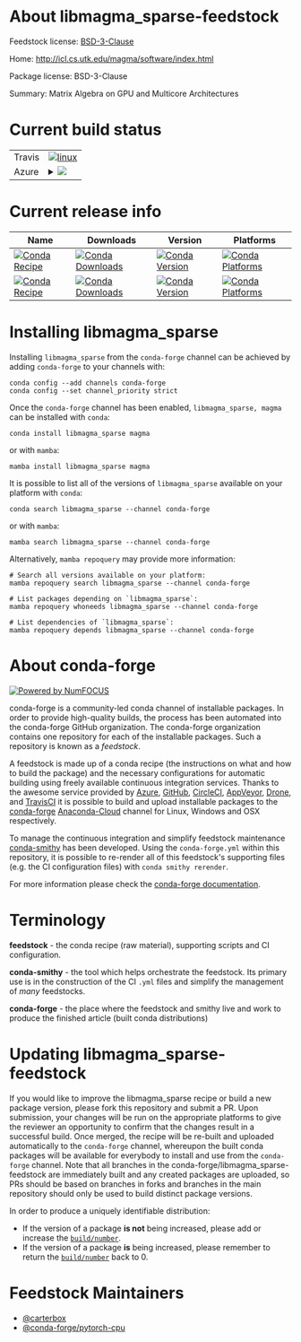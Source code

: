 About libmagma_sparse-feedstock
===============================

Feedstock license: [BSD-3-Clause](https://github.com/conda-forge/magma-feedstock/blob/main/LICENSE.txt)

Home: http://icl.cs.utk.edu/magma/software/index.html

Package license: BSD-3-Clause

Summary: Matrix Algebra on GPU and Multicore Architectures

Current build status
====================


<table><tr>
    <td>Travis</td>
    <td>
      <a href="https://app.travis-ci.com/conda-forge/magma-feedstock">
        <img alt="linux" src="https://img.shields.io/travis/com/conda-forge/magma-feedstock/main.svg?label=Linux">
      </a>
    </td>
  </tr>
    
  <tr>
    <td>Azure</td>
    <td>
      <details>
        <summary>
          <a href="https://dev.azure.com/conda-forge/feedstock-builds/_build/latest?definitionId=11429&branchName=main">
            <img src="https://dev.azure.com/conda-forge/feedstock-builds/_apis/build/status/magma-feedstock?branchName=main">
          </a>
        </summary>
        <table>
          <thead><tr><th>Variant</th><th>Status</th></tr></thead>
          <tbody><tr>
              <td>linux_64_c_compiler_version10cuda_compiler_version11.2cxx_compiler_version10</td>
              <td>
                <a href="https://dev.azure.com/conda-forge/feedstock-builds/_build/latest?definitionId=11429&branchName=main">
                  <img src="https://dev.azure.com/conda-forge/feedstock-builds/_apis/build/status/magma-feedstock?branchName=main&jobName=linux&configuration=linux%20linux_64_c_compiler_version10cuda_compiler_version11.2cxx_compiler_version10" alt="variant">
                </a>
              </td>
            </tr><tr>
              <td>linux_aarch64_c_compiler_version10cuda_compiler_version11.2cxx_compiler_version10</td>
              <td>
                <a href="https://dev.azure.com/conda-forge/feedstock-builds/_build/latest?definitionId=11429&branchName=main">
                  <img src="https://dev.azure.com/conda-forge/feedstock-builds/_apis/build/status/magma-feedstock?branchName=main&jobName=linux&configuration=linux%20linux_aarch64_c_compiler_version10cuda_compiler_version11.2cxx_compiler_version10" alt="variant">
                </a>
              </td>
            </tr><tr>
              <td>win_64_cuda_compiler_version11.2</td>
              <td>
                <a href="https://dev.azure.com/conda-forge/feedstock-builds/_build/latest?definitionId=11429&branchName=main">
                  <img src="https://dev.azure.com/conda-forge/feedstock-builds/_apis/build/status/magma-feedstock?branchName=main&jobName=win&configuration=win%20win_64_cuda_compiler_version11.2" alt="variant">
                </a>
              </td>
            </tr>
          </tbody>
        </table>
      </details>
    </td>
  </tr>
</table>

Current release info
====================

| Name | Downloads | Version | Platforms |
| --- | --- | --- | --- |
| [![Conda Recipe](https://img.shields.io/badge/recipe-libmagma_sparse-green.svg)](https://anaconda.org/conda-forge/libmagma_sparse) | [![Conda Downloads](https://img.shields.io/conda/dn/conda-forge/libmagma_sparse.svg)](https://anaconda.org/conda-forge/libmagma_sparse) | [![Conda Version](https://img.shields.io/conda/vn/conda-forge/libmagma_sparse.svg)](https://anaconda.org/conda-forge/libmagma_sparse) | [![Conda Platforms](https://img.shields.io/conda/pn/conda-forge/libmagma_sparse.svg)](https://anaconda.org/conda-forge/libmagma_sparse) |
| [![Conda Recipe](https://img.shields.io/badge/recipe-magma-green.svg)](https://anaconda.org/conda-forge/magma) | [![Conda Downloads](https://img.shields.io/conda/dn/conda-forge/magma.svg)](https://anaconda.org/conda-forge/magma) | [![Conda Version](https://img.shields.io/conda/vn/conda-forge/magma.svg)](https://anaconda.org/conda-forge/magma) | [![Conda Platforms](https://img.shields.io/conda/pn/conda-forge/magma.svg)](https://anaconda.org/conda-forge/magma) |

Installing libmagma_sparse
==========================

Installing `libmagma_sparse` from the `conda-forge` channel can be achieved by adding `conda-forge` to your channels with:

```
conda config --add channels conda-forge
conda config --set channel_priority strict
```

Once the `conda-forge` channel has been enabled, `libmagma_sparse, magma` can be installed with `conda`:

```
conda install libmagma_sparse magma
```

or with `mamba`:

```
mamba install libmagma_sparse magma
```

It is possible to list all of the versions of `libmagma_sparse` available on your platform with `conda`:

```
conda search libmagma_sparse --channel conda-forge
```

or with `mamba`:

```
mamba search libmagma_sparse --channel conda-forge
```

Alternatively, `mamba repoquery` may provide more information:

```
# Search all versions available on your platform:
mamba repoquery search libmagma_sparse --channel conda-forge

# List packages depending on `libmagma_sparse`:
mamba repoquery whoneeds libmagma_sparse --channel conda-forge

# List dependencies of `libmagma_sparse`:
mamba repoquery depends libmagma_sparse --channel conda-forge
```


About conda-forge
=================

[![Powered by
NumFOCUS](https://img.shields.io/badge/powered%20by-NumFOCUS-orange.svg?style=flat&colorA=E1523D&colorB=007D8A)](https://numfocus.org)

conda-forge is a community-led conda channel of installable packages.
In order to provide high-quality builds, the process has been automated into the
conda-forge GitHub organization. The conda-forge organization contains one repository
for each of the installable packages. Such a repository is known as a *feedstock*.

A feedstock is made up of a conda recipe (the instructions on what and how to build
the package) and the necessary configurations for automatic building using freely
available continuous integration services. Thanks to the awesome service provided by
[Azure](https://azure.microsoft.com/en-us/services/devops/), [GitHub](https://github.com/),
[CircleCI](https://circleci.com/), [AppVeyor](https://www.appveyor.com/),
[Drone](https://cloud.drone.io/welcome), and [TravisCI](https://travis-ci.com/)
it is possible to build and upload installable packages to the
[conda-forge](https://anaconda.org/conda-forge) [Anaconda-Cloud](https://anaconda.org/)
channel for Linux, Windows and OSX respectively.

To manage the continuous integration and simplify feedstock maintenance
[conda-smithy](https://github.com/conda-forge/conda-smithy) has been developed.
Using the ``conda-forge.yml`` within this repository, it is possible to re-render all of
this feedstock's supporting files (e.g. the CI configuration files) with ``conda smithy rerender``.

For more information please check the [conda-forge documentation](https://conda-forge.org/docs/).

Terminology
===========

**feedstock** - the conda recipe (raw material), supporting scripts and CI configuration.

**conda-smithy** - the tool which helps orchestrate the feedstock.
                   Its primary use is in the construction of the CI ``.yml`` files
                   and simplify the management of *many* feedstocks.

**conda-forge** - the place where the feedstock and smithy live and work to
                  produce the finished article (built conda distributions)


Updating libmagma_sparse-feedstock
==================================

If you would like to improve the libmagma_sparse recipe or build a new
package version, please fork this repository and submit a PR. Upon submission,
your changes will be run on the appropriate platforms to give the reviewer an
opportunity to confirm that the changes result in a successful build. Once
merged, the recipe will be re-built and uploaded automatically to the
`conda-forge` channel, whereupon the built conda packages will be available for
everybody to install and use from the `conda-forge` channel.
Note that all branches in the conda-forge/libmagma_sparse-feedstock are
immediately built and any created packages are uploaded, so PRs should be based
on branches in forks and branches in the main repository should only be used to
build distinct package versions.

In order to produce a uniquely identifiable distribution:
 * If the version of a package **is not** being increased, please add or increase
   the [``build/number``](https://docs.conda.io/projects/conda-build/en/latest/resources/define-metadata.html#build-number-and-string).
 * If the version of a package **is** being increased, please remember to return
   the [``build/number``](https://docs.conda.io/projects/conda-build/en/latest/resources/define-metadata.html#build-number-and-string)
   back to 0.

Feedstock Maintainers
=====================

* [@carterbox](https://github.com/carterbox/)
* [@conda-forge/pytorch-cpu](https://github.com/conda-forge/pytorch-cpu/)


<!-- dummy commit to enable rerendering -->

